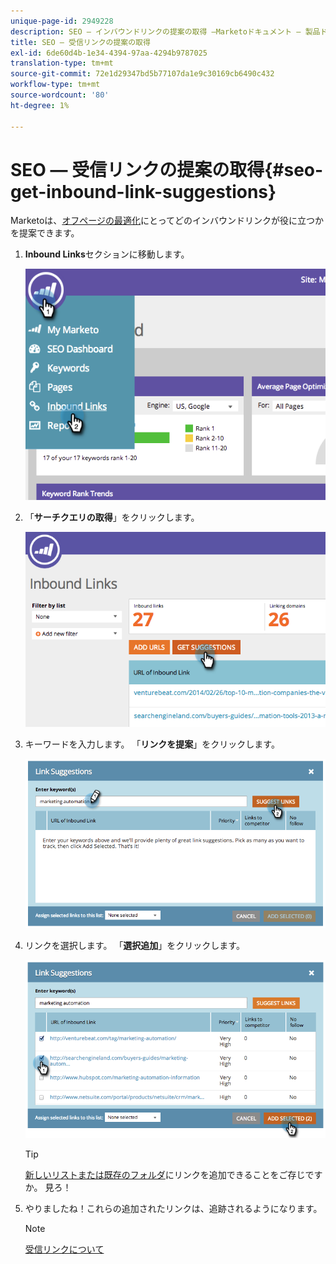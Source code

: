 ```yaml
---
unique-page-id: 2949228
description: SEO — インバウンドリンクの提案の取得 —Marketoドキュメント — 製品ドキュメント
title: SEO — 受信リンクの提案の取得
exl-id: 6de60d4b-1e34-4394-97aa-4294b9787025
translation-type: tm+mt
source-git-commit: 72e1d29347bd5b77107da1e9c30169cb6490c432
workflow-type: tm+mt
source-wordcount: '80'
ht-degree: 1%

---
```


# SEO — 受信リンクの提案の取得{#seo-get-inbound-link-suggestions}

Marketoは、[オフページの最適化](/help/marketo/product-docs/additional-apps/seo/understanding-seo/understanding-search-engine-optimization.md)にとってどのインバウンドリンクが役に立つかを提案できます。

1. **Inbound Links**&#x200B;セクションに移動します。

   ![](assets/image2014-9-18-13-3a20-3a44.png)

1. 「**サーチクエリの取得**」をクリックします。

   ![](assets/image2014-9-18-13-3a21-3a8.png)

1. キーワードを入力します。 「**リンクを提案**」をクリックします。

   ![](assets/image2014-9-18-13-3a21-3a31.png)

1. リンクを選択します。 「**選択追加**」をクリックします。

   ![](assets/image2014-9-18-13-3a21-3a40.png)

   >[!TIP]
   >
   >[新しいリストまたは既存のフォルダ](/help/marketo/product-docs/additional-apps/seo/inbound-links/seo-add-remove-an-inbound-link-url-from-a-list.md)にリンクを追加できることをご存じですか。 見ろ！

1. やりましたね！これらの追加されたリンクは、追跡されるようになります。

   >[!NOTE]
   >
   >[受信リンクについて](/help/marketo/product-docs/additional-apps/seo/inbound-links/seo-understanding-inbound-links.md)
